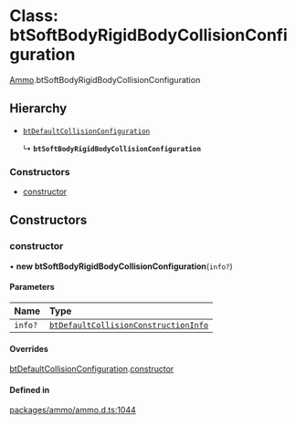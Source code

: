 # Class: btSoftBodyRigidBodyCollisionConfiguration

[Ammo](../modules/Ammo.md).btSoftBodyRigidBodyCollisionConfiguration

## Hierarchy

- [`btDefaultCollisionConfiguration`](Ammo.btDefaultCollisionConfiguration.md)

  ↳ **`btSoftBodyRigidBodyCollisionConfiguration`**

### Constructors

- [constructor](Ammo.btSoftBodyRigidBodyCollisionConfiguration.md#constructor)

## Constructors

### constructor

• **new btSoftBodyRigidBodyCollisionConfiguration**(`info?`)

#### Parameters

| Name | Type |
| :------ | :------ |
| `info?` | [`btDefaultCollisionConstructionInfo`](Ammo.btDefaultCollisionConstructionInfo.md) |

#### Overrides

[btDefaultCollisionConfiguration](Ammo.btDefaultCollisionConfiguration.md).[constructor](Ammo.btDefaultCollisionConfiguration.md#constructor)

#### Defined in

[packages/ammo/ammo.d.ts:1044](https://github.com/Orillusion/orillusion/blob/main/packages/ammo/ammo.d.ts#L1044)
